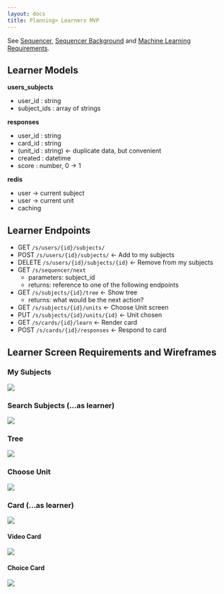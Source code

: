```yaml
---
layout: docs
title: Planning> Learners MVP
---
```


See [Sequencer](Planning-Sequencer), [Sequencer Background](Planning-Sequencer-Background) and [Machine Learning Requirements](Planning-Machine-Learning-Requirements).

Learner Models
--------------

**users_subjects**

- user_id : string
- subject_ids : array of strings

**responses**

- user_id : string
- card_id : string
- (unit_id : string) <- duplicate data, but convenient
- created : datetime
- score : number, 0 -> 1

**redis**

- user -> current subject
- user -> current unit
- caching

Learner Endpoints
-----------------

- GET `/s/users/{id}/subjects/`
- POST `/s/users/{id}/subjects/` <- Add to my subjects
- DELETE `/s/users/{id}/subjects/{id}` <- Remove from my subjects
- GET `/s/sequencer/next`
    - parameters: subject_id
    - returns: reference to one of the following endpoints
- GET `/s/subjects/{id}/tree` <- Show tree
    - returns: what would be the next action?
- GET `/s/subjects/{id}/units` <- Choose Unit screen
- PUT `/s/subjects/{id}/units/{id}` <- Unit chosen
- GET `/s/cards/{id}/learn` <- Render card
- POST `/s/cards/{id}/responses` <- Respond to card

Learner Screen Requirements and Wireframes
------------------------------------------

### My Subjects

<img src="https://docs.google.com/drawings/d/1jQFTFcNuIKIvsF3C9O4n2NkaRoxBVy0ZSE_ZtEVUb8Y/pub?w=1440&amp;h=1080">

### Search Subjects (...as learner)

<img src="https://docs.google.com/drawings/d/11xFDioVMAswGdr3CCIj2HqRiwy98NVUphO1MhzbAvoM/pub?w=1440&amp;h=1080">

### Tree

<img src="https://docs.google.com/drawings/d/1Q0ymTVBfv_GOk-qDwes0eks3BJGTC1O_p4z_Mq32xjw/pub?w=1440&amp;h=999">

### Choose Unit

<img src="https://docs.google.com/drawings/d/1DnXYfw5LkOdgdLeX1sB9UN1_pP8C81LHnS5g9s7nDL8/pub?w=1440&amp;h=1080">

### Card (...as learner)

<img src="https://docs.google.com/drawings/d/1d3ma1KBMXPLPyw2xtn0LiJerH4KqcNvQv2QVq3tmw2A/pub?w=1440&amp;h=1080">

#### Video Card

<img src="https://docs.google.com/drawings/d/14v8ShakN7Wij4n2L_7jFRrSHOllBpyowmdedLSi5JlE/pub?w=1440&amp;h=1080">

#### Choice Card

<img src="https://docs.google.com/drawings/d/1lKcNlQzstPCCf-n9rvDyTsz9oF1H8GLFsl-Yovnp9ns/pub?w=1440&amp;h=1080">
